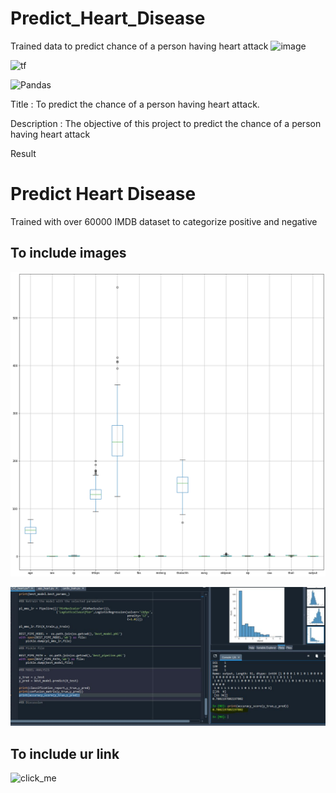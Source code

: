 # Predict_Heart_Disease
 Trained data to predict chance of a person having heart attack
<a><img alt = 'image' src="https://img.shields.io/badge/Spyder%20Ide-FF0000?style=for-the-badge&logo=spyder%20ide&logoColor=white"></a>

<a><img alt='tf' src="https://img.shields.io/badge/TensorFlow-FF6F00?style=for-the-badge&logo=tensorflow&logoColor=white"></a>

![Pandas](https://img.shields.io/badge/pandas-%23150458.svg?style=for-the-badge&logo=pandas&logoColor=white)

Title : To predict the chance of a person having heart attack.

Description : The objective of this project to predict the chance of a person having heart attack

Result 

# 

# Predict Heart Disease
 Trained with over 60000 IMDB dataset to categorize positive and negative

## To include images
![boxplot](boxplot.png)

![best_accuracy](best_accuracy.JPG)

## To include ur link
![click_me]('https://github.com/lingeswaran-ramachandran/Predict_Heart_Disease.git')
